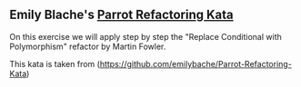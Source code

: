 ## Emily Blache's [Parrot Refactoring Kata](https://github.com/emilybache/Parrot-Refactoring-Kata)

On this exercise we will apply step by step the "Replace Conditional with Polymorphism" refactor by Martin Fowler.

This kata is taken from (https://github.com/emilybache/Parrot-Refactoring-Kata)